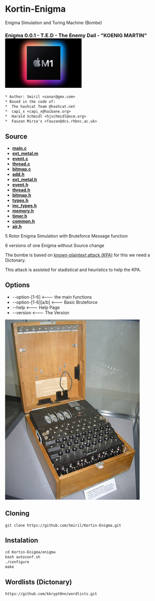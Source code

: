 # Kortin-Enigma
 Enigma Simulation and Turing Machine (Bombe)
### Enigma 0.0.1 - T.E.D - The Enemy Dail - "KOENIG MARTIN" ![alt text](images/Apple_m1.jpeg "MADE with Love for MacOS")


```
* Author: Smiril <sonar@gmx.com>
* Based in the code of:
*  The hashcat Team @hashcat.net
*  capi_x <capi_x@haibane.org>
*  Harald Schmidl <hjschmidl@acm.org>
*  Fauzan Mirza's <fauzan@dcs.rhbnc.ac.uk>

```

## Source

* **[main.c](enigma/src/main.c)** 
* **[ext_metal.m](enigma/src/ext_metal.m)** 
* **[event.c](enigma/src/event.c)** 
* **[thread.c](enigma/src/thread.c)** 
* **[bitmap.c](enigma/src/bitmap.c)** 
* **[add.h](enigma/src/add.h)** 
* **[ext_metal.h](enigma/src/ext_metal.h)** 
* **[event.h](enigma/src/event.h)** 
* **[thread.h](enigma/src/thread.h)**
* **[bitmap.h](enigma/src/bitmap.h)**
* **[types.h](enigma/src/types.h)**
* **[inc_types.h](enigma/src/inc_types.h)**
* **[memory.h](enigma/src/memory.h)**
* **[timer.h](enigma/src/timer.h)**
* **[common.h](enigma/src/common.h)**
* **[air.h](enigma/src/air.h)**

 5 Rotor Enigma Simulation with Bruteforce Message function

 6 versions of one Enigma without Source change

The bombe is based on [known-plaintext attack (KPA)](http://en.wikipedia.org/wiki/Known-plaintext_attack) for this we need a Dictonary.

This attack is assisted for stadistical and heuristics to help the KPA.

## Options

* --option-[1-6]         <--- the main functions
* --option-[1-6][a/b]    <--- Basic Bruteforce
* --help                 <--- Help Page
* --version              <--- The Version

![alt text](images/enigma.jpeg "3 Rotor Enigma")


## Cloning

```
git clone https://github.com/Smiril/Kortin-Enigma.git
```

## Instalation

```
cd Kortin-Enigma/enigma
bash autoconf.sh
./configure
make
```
## Wordlists (Dictonary)

```
https://github.com/kkrypt0nn/wordlists.git

```
